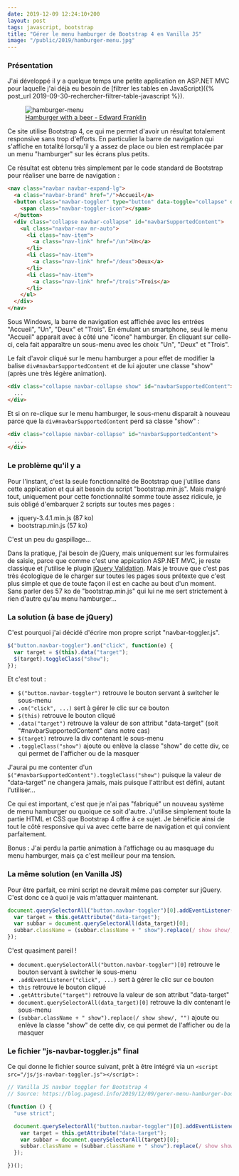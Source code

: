```yaml
---
date: 2019-12-09 12:24:10+200
layout: post
tags: javascript, bootstrap
title: "Gérer le menu hamburger de Bootstrap 4 en Vanilla JS"
image: "/public/2019/hamburger-menu.jpg"
---
```


### Présentation

J'ai développé il y a quelque temps une petite application en ASP.NET MVC pour
laquelle j'ai déjà eu besoin de [filtrer les tables en JavaScript]({% post_url
2019-09-30-rechercher-filtrer-table-javascript %}).

<figure>
  <img src="{{ page.image }}" alt="hamburger-menu" />
  <figcaption>
    <a href="https://unsplash.com/photos/Nb_Q-M3Cdzg">Hamburger with a beer - Edward Franklin</a>
  </figcaption>
</figure>

Ce site utilise Bootstrap 4, ce qui me permet d'avoir un résultat totalement
responsive sans trop d'efforts. En particulier la barre de navigation qui
s'affiche en totalité lorsqu'il y a assez de place ou bien est remplacée par un
menu "hamburger" sur les écrans plus petits.

Ce résultat est obtenu très simplement par le code standard de Bootstrap pour
réaliser une barre de navigation :

```html
<nav class="navbar navbar-expand-lg">
  <a class="navbar-brand" href="/">Accueil</a>
  <button class="navbar-toggler" type="button" data-toggle="collapse" data-target="#navbarSupportedContent" aria-controls="navbarSupportedContent" aria-expanded="false" aria-label="Toggle navigation">
    <span class="navbar-toggler-icon"></span>
  </button>
  <div class="collapse navbar-collapse" id="navbarSupportedContent">
    <ul class="navbar-nav mr-auto">
      <li class="nav-item">
        <a class="nav-link" href="/un">Un</a>
      </li>
      <li class="nav-item">
        <a class="nav-link" href="/deux">Deux</a>
      </li>
      <li class="nav-item">
        <a class="nav-link" href="/trois">Trois</a>
      </li>
    </ul>
  </div>
</nav>
```

Sous Windows, la barre de navigation est affichée avec les entrées "Accueil",
"Un", "Deux" et "Trois". En émulant un smartphone, seul le menu "Accueil"
apparait avec à côté une "icone" hamburger. En cliquant sur celle-ci, cela fait
apparaître un sous-menu avec les choix "Un", "Deux" et "Trois".

Le fait d'avoir cliqué sur le menu hamburger a pour effet de modifier la balise
`div#navbarSupportedContent` et de lui ajouter une classe "show" (après une très
légère animation).

```html
<div class="collapse navbar-collapse show" id="navbarSupportedContent">
  ...
</div>
```

Et si on re-clique sur le menu hamburger, le sous-menu disparait à nouveau parce
que la `div#navbarSupportedContent` perd sa classe "show" :

```html
<div class="collapse navbar-collapse" id="navbarSupportedContent">
  ...
</div>
```


### Le problème qu'il y a

Pour l'instant, c'est la seule fonctionnalité de Bootstrap que j'utilise dans
cette application et qui ait besoin du script "bootstrap.min.js". Mais malgré
tout, uniquement pour cette fonctionnalité somme toute assez ridicule, je suis
obligé d'embarquer 2 scripts sur toutes mes pages :

* jquery-3.4.1.min.js (87 ko)
* bootstrap.min.js (57 ko)

C'est un peu du gaspillage...

Dans la pratique, j'ai besoin de jQuery, mais uniquement sur les formulaires de
saisie, parce que comme c'est une appication ASP.NET MVC, je reste classique et
j'utilise le plugin [jQuery Validation](https://jqueryvalidation.org/). Mais je
trouve que c'est pas très écologique de le charger sur toutes les pages sous
prétexte que c'est plus simple et que de toute façon il est en cache au bout
d'un moment. Sans parler des 57 ko de "bootstrap.min.js" qui lui ne me sert
strictement à rien d'autre qu'au menu hamburger...


### La solution (à base de jQuery)

C'est pourquoi j'ai décidé d'écrire mon propre script "navbar-toggler.js".

```javascript
$("button.navbar-toggler").on("click", function(e) {
  var target = $(this).data("target");
  $(target).toggleClass("show");
});
```

Et c'est tout :

* `$("button.navbar-toggler")` retrouve le bouton servant à switcher le sous-menu
* `.on("click", ...)` sert à gérer le clic sur ce bouton
* `$(this)` retrouve le bouton cliqué
* `.data("target")` retrouve la valeur de son attribut "data-target" (soit
"#navbarSupportedContent" dans notre cas)
* `$(target)` retrouve la div contenant le sous-menu
* `.toggleClass("show")` ajoute ou enlève la classe "show" de cette div, ce qui
permet de l'afficher ou de la masquer

J'aurai pu me contenter d'un `$("#navbarSupportedContent").toggleClass("show")`
puisque la valeur de "data-target" ne changera jamais, mais puisque l'attribut
est défini, autant l'utiliser...

Ce qui est important, c'est que je n'ai pas "fabriqué" un nouveau système de
menu hamburger ou quoique ce soit d'autre. J'utilise simplement toute la partie
HTML et CSS que Bootstrap 4 offre à ce sujet. Je bénéficie ainsi de tout le côté
responsive qui va avec cette barre de navigation et qui convient parfaitement.

Bonus : J'ai perdu la partie animation à l'affichage ou au masquage du menu
hamburger, mais ça c'est meilleur pour ma tension.


### La même solution (en Vanilla JS)

Pour être parfait, ce mini script ne devrait même pas compter sur jQuery. C'est
donc ce à quoi je vais m'attaquer maintenant.

```javascript
document.querySelectorAll("button.navbar-toggler")[0].addEventListener("click", function (event) {
  var target = this.getAttribute("data-target");
  var subbar = document.querySelectorAll(data_target)[0];
  subbar.className = (subbar.className + " show").replace(/ show show/, "");
});
```

C'est quasiment pareil !

* `document.querySelectorAll("button.navbar-toggler")[0]` retrouve le bouton
servant à switcher le sous-menu
* `.addEventListener("click", ...)` sert à gérer le clic sur ce bouton
* `this` retrouve le bouton cliqué
* `.getAttribute("target")` retrouve la valeur de son attribut "data-target"
* `document.querySelectorAll(data_target)[0]` retrouve la div contenant le sous-menu
* `(subbar.className + " show").replace(/ show show/, "")` ajoute ou enlève la
classe "show" de cette div, ce qui permet de l'afficher ou de la masquer


### Le fichier "js-navbar-toggler.js" final

Ce qui donne le fichier source suivant, prêt à être intégré via un `<script
src="/js/js-navbar-toggler.js"></script>` :

```javascript
// Vanilla JS navbar toggler for Bootstrap 4
// Source: https://blog.pagesd.info/2019/12/09/gerer-menu-hamburger-bootstrap-vanilla-js

(function () {
  "use strict";

  document.querySelectorAll("button.navbar-toggler")[0].addEventListener("click", function (event) {
    var target = this.getAttribute("data-target");
    var subbar = document.querySelectorAll(target)[0];
    subbar.className = (subbar.className + " show").replace(/ show show/, "");
  });

})();
```
